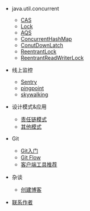 - java.util.concurrent
  - [CAS]()
  - [Lock]()
  - [AQS]()
  - [ConcurrentHashMap]()
  - [ConutDownLatch]()
  - [ReentrantLock]()
  - [ReentrantReadWriterLock]()
  
- 线上监控

  - [Sentry]()
  - [pingpoint]()
  - [skywalking]()

- 设计模式&应用
  - [责任链模式]()
  - [其他模式]()

- Git

  - [Git入门](git/git-introduction.md)
  - [Git Flow](git/git-flow.md)
  - [客户端工具推荐](git/git-client.md)

- 杂谈

  - [创建博客](talk-about/blog-road.md)
  

- [联系作者](contactme.md)
